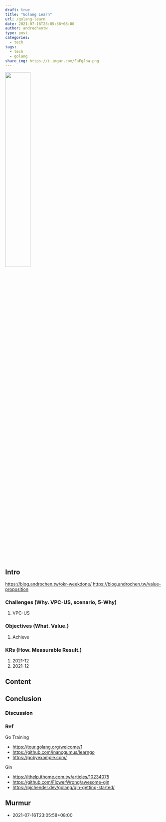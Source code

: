 ```yaml
---
draft: true
title: "Golang Learn"
url: /golang-learn
date: 2021-07-16T23:05:58+08:00
author: androchentw
type: post
categories:
  - tech
tags: 
  - tech
  - golang
share_img: https://i.imgur.com/FaFgJha.png
---
```


<img style="width:40%;" src="https://i.imgur.com/FaFgJha.png">

## Intro

https://blog.androchen.tw/okr-weekdone/
https://blog.androchen.tw/value-proposition

### Challenges (Why. VPC-US, scenario, 5-Why)

1. VPC-US

### Objectives (What. Value.)

1. Achieve

### KRs (How. Measurable Result.)

1. 2021-12
2. 2021-12

<!--more-->

## Content


## Conclusion


### Discussion


### Ref

Go Training

* https://tour.golang.org/welcome/1
* https://github.com/inancgumus/learngo
* https://gobyexample.com/

Gin

* https://ithelp.ithome.com.tw/articles/10234075
* https://github.com/FlowerWrong/awesome-gin
* https://pjchender.dev/golang/gin-getting-started/


## Murmur

* 2021-07-16T23:05:58+08:00

